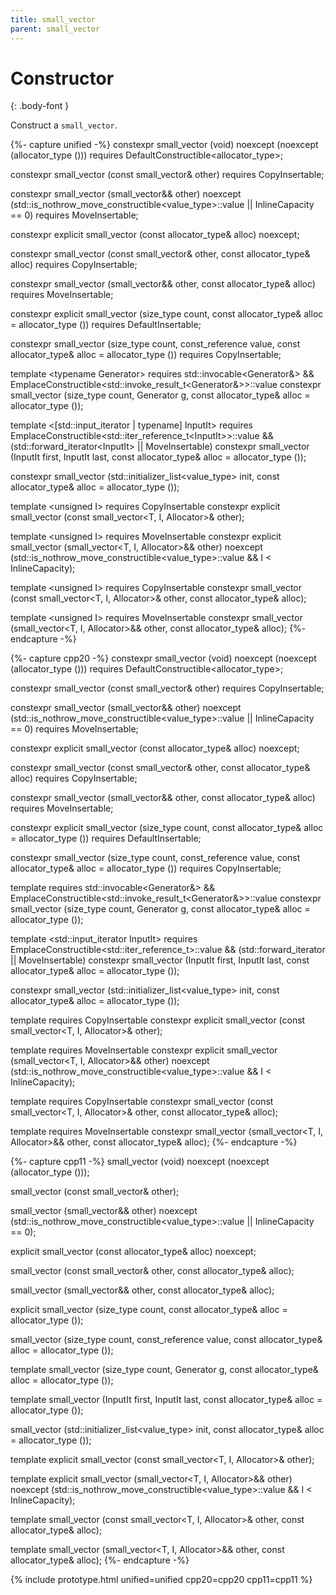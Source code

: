 ```yaml
---
title: small_vector
parent: small_vector
---
```


# Constructor
{: .body-font }

Construct a `small_vector`.

{%- capture unified -%}
<span class="cpp20">constexpr</span>
small_vector (void)
  noexcept (noexcept (allocator_type ()))<span class="cpp20">
  requires DefaultConstructible<allocator_type&gt;</span>;

<span class="cpp20">constexpr</span>
small_vector (const small_vector& other)<span class="cpp20">
  requires CopyInsertable</span>;

<span class="cpp20">constexpr</span>
small_vector (small_vector&& other)
  noexcept (std::is_nothrow_move_constructible<value_type&gt;::value
        ||  InlineCapacity == 0)<span class="cpp20">
  requires MoveInsertable</span>;

<span class="cpp20">constexpr</span> explicit
small_vector (const allocator_type& alloc) noexcept;

<span class="cpp20">constexpr</span>
small_vector (const small_vector& other, const allocator_type& alloc)<span class="cpp20">
  requires CopyInsertable</span>;

<span class="cpp20">constexpr</span>
small_vector (small_vector&& other, const allocator_type& alloc)<span class="cpp20">
  requires MoveInsertable</span>;

<span class="cpp20">constexpr</span> explicit
small_vector (size_type count, 
              const allocator_type& alloc = allocator_type ())<span class="cpp20">
  requires DefaultInsertable</span>;

<span class="cpp20">constexpr</span>
small_vector (size_type count, const_reference value,
              const allocator_type& alloc = allocator_type ())<span class="cpp20">
  requires CopyInsertable</span>;

template <typename Generator&gt;<span class="cpp20">
requires std::invocable<Generator&&gt;
      &&  EmplaceConstructible<std::invoke_result_t<Generator&&gt;&gt;::value
constexpr</span>
small_vector (size_type count, Generator g,
              const allocator_type& alloc = allocator_type ());

template <[<span class="cpp20">std::input_iterator</span> | <span class="cpp11">typename</span>] InputIt&gt;<span class="cpp20">
requires EmplaceConstructible<std::iter_reference_t<InputIt&gt;&gt;::value
     &&  (std::forward_iterator<InputIt&gt; || MoveInsertable)
constexpr</span>
small_vector (InputIt first, InputIt last,
              const allocator_type& alloc = allocator_type ());

<span class="cpp20">constexpr</span>
small_vector (std::initializer_list<value_type&gt; init,
              const allocator_type& alloc = allocator_type ());

template <unsigned I&gt;<span class="cpp20">
requires CopyInsertable
constexpr</span> explicit
small_vector (const small_vector<T, I, Allocator&gt;& other);

template <unsigned I&gt;<span class="cpp20">
requires MoveInsertable
constexpr</span> explicit
small_vector (small_vector<T, I, Allocator&gt;&& other)
  noexcept (std::is_nothrow_move_constructible<value_type&gt;::value
        &&  I < InlineCapacity);

template <unsigned I&gt;<span class="cpp20">
requires CopyInsertable
constexpr</span>
small_vector (const small_vector<T, I, Allocator&gt;& other,
              const allocator_type& alloc);

template <unsigned I&gt;<span class="cpp20">
requires MoveInsertable
constexpr</span>
small_vector (small_vector<T, I, Allocator&gt;&& other,
              const allocator_type& alloc);
{%- endcapture -%}

{%- capture cpp20 -%}
constexpr
small_vector (void)
  noexcept (noexcept (allocator_type ()))
  requires DefaultConstructible<allocator_type>;

constexpr
small_vector (const small_vector& other)
  requires CopyInsertable;

constexpr
small_vector (small_vector&& other)
  noexcept (std::is_nothrow_move_constructible<value_type>::value
        ||  InlineCapacity == 0)
  requires MoveInsertable;

constexpr explicit
small_vector (const allocator_type& alloc) noexcept;

constexpr
small_vector (const small_vector& other, const allocator_type& alloc)
  requires CopyInsertable;

constexpr
small_vector (small_vector&& other, const allocator_type& alloc)
  requires MoveInsertable;

constexpr explicit
small_vector (size_type count,
              const allocator_type& alloc = allocator_type ())
  requires DefaultInsertable;

constexpr
small_vector (size_type count, const_reference value,
              const allocator_type& alloc = allocator_type ())
  requires CopyInsertable;

template <typename Generator>
requires std::invocable<Generator&>
      &&  EmplaceConstructible<std::invoke_result_t<Generator&>>::value
constexpr
small_vector (size_type count, Generator g,
              const allocator_type& alloc = allocator_type ());

template <std::input_iterator InputIt>
requires EmplaceConstructible<std::iter_reference_t<InputIt>>::value
     &&  (std::forward_iterator<InputIt> || MoveInsertable)
constexpr
small_vector (InputIt first, InputIt last,
              const allocator_type& alloc = allocator_type ());

constexpr
small_vector (std::initializer_list<value_type> init,
              const allocator_type& alloc = allocator_type ());

template <unsigned I>
requires CopyInsertable
constexpr explicit
small_vector (const small_vector<T, I, Allocator>& other);

template <unsigned I>
requires MoveInsertable
constexpr explicit
small_vector (small_vector<T, I, Allocator>&& other)
  noexcept (std::is_nothrow_move_constructible<value_type>::value
        &&  I < InlineCapacity);

template <unsigned I>
requires CopyInsertable
constexpr
small_vector (const small_vector<T, I, Allocator>& other,
              const allocator_type& alloc);

template <unsigned I>
requires MoveInsertable
constexpr
small_vector (small_vector<T, I, Allocator>&& other,
              const allocator_type& alloc);
{%- endcapture -%}

{%- capture cpp11 -%}
small_vector (void)
  noexcept (noexcept (allocator_type ()));

small_vector (const small_vector& other);

small_vector (small_vector&& other)
  noexcept (std::is_nothrow_move_constructible<value_type>::value 
        ||  InlineCapacity == 0);

explicit
small_vector (const allocator_type& alloc) noexcept;

small_vector (const small_vector& other, const allocator_type& alloc);

small_vector (small_vector&& other, const allocator_type& alloc);

explicit
small_vector (size_type count,
              const allocator_type& alloc = allocator_type ());

small_vector (size_type count, const_reference value,
              const allocator_type& alloc = allocator_type ());

template <typename Generator>
small_vector (size_type count, Generator g,
              const allocator_type& alloc = allocator_type ());

template <typename InputIt>
small_vector (InputIt first, InputIt last,
              const allocator_type& alloc = allocator_type ());

small_vector (std::initializer_list<value_type> init,
              const allocator_type& alloc = allocator_type ());

template <unsigned I>
explicit
small_vector (const small_vector<T, I, Allocator>& other);

template <unsigned I>
explicit
small_vector (small_vector<T, I, Allocator>&& other)
  noexcept (std::is_nothrow_move_constructible<value_type>::value
        &&  I < InlineCapacity);

template <unsigned I>
small_vector (const small_vector<T, I, Allocator>& other,
              const allocator_type& alloc);

template <unsigned I>
small_vector (small_vector<T, I, Allocator>&& other,
              const allocator_type& alloc);
{%- endcapture -%}

{% include prototype.html unified=unified cpp20=cpp20 cpp11=cpp11 %}

